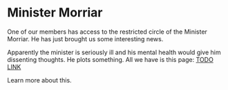 # Minister Morriar

One of our members has access to the restricted circle of the Minister Morriar.
He has just brought us some interesting news.

Apparently the minister is seriously ill and his mental health would give him dissenting thoughts.
He plots something. All we have is this page: [TODO LINK](http://csgames.org)

Learn more about this.
